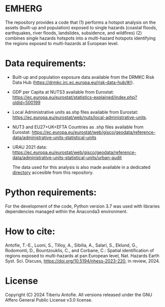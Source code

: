 # EMHERG


The repository provides a code that (1) performs a hotspot analysis on the assets (built-up and population) exposed to single hazards (coastal floods, earthquakes, river floods, landslides, subsidence, and wildfires) (2) combines single hazards hotspots into a multi-hazard hotspots identifying the regions exposed to multi-hazards at European level.
# Data requirements:
- Built-up and population exposure data available from the DRMKC Risk Data Hub (https://drmkc.jrc.ec.europa.eu/risk-data-hub/#/).
- GDP per Capita at NUTS3 available from Eurostat: https://ec.europa.eu/eurostat/statistics-explained/index.php?oldid=500199
- Local Administrative units as.shp files available from Eurostat: https://ec.europa.eu/eurostat/web/nuts/local-administrative-units.
- NUT3 and EU27+UK+EFTA Countries as .shp files available from Eurostat: https://ec.europa.eu/eurostat/web/gisco/geodata/reference-data/administrative-units-statistical-units
- URAU 2021 data: https://ec.europa.eu/eurostat/web/gisco/geodata/reference-data/administrative-units-statistical-units/urban-audit

  The data used for this analysis is also made available in a dedicated [directory](https://github.com/Tiberiu-79/Spatial-identification-of-regions-exposed-to-multi-hazards-at-pan-European-level-EMHERG-/tree/main/Data_MH) accesible from this repository. 
# Python requirements:
For the development of the code, Python version 3.7 was used with libraries dependencies managed within the Anaconda3 environment.

# How to cite:
Antofie, T.-E., Luoni, S., Tilloy, A., Sibilia, A., Salari, S., Eklund, G., Rodomonti, D., Bountzouklis, C., and Corbane, C.: Spatial identification of regions exposed to multi-hazards at pan European level, Nat. Hazards Earth Syst. Sci. Discuss, https://doi.org/10.5194/nhess-2023-220, in review, 2024.
# License
Copyright (C) 2024 Tiberiu Antofie. All versions released under the GNU Affero General Public License v3.0 license.
